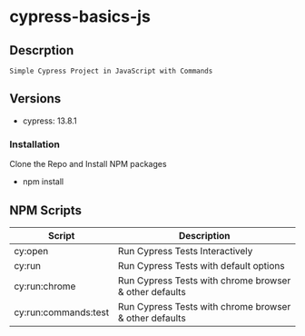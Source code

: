 # cypress-basics-js

## Descrption
    Simple Cypress Project in JavaScript with Commands

## Versions
- cypress: 13.8.1

### Installation
Clone the Repo and Install NPM packages
- npm install

##  NPM Scripts

| Script                 | Description                                                        |
| ----------------------| ------------------------------------------------------------------- |
| cy:open               | Run Cypress Tests Interactively                                     |
| cy:run                | Run Cypress Tests with default options                              |
| cy:run:chrome         | Run Cypress Tests with chrome browser & other defaults              |
| cy:run:commands:test  | Run Cypress Tests with chrome browser & other defaults              |

